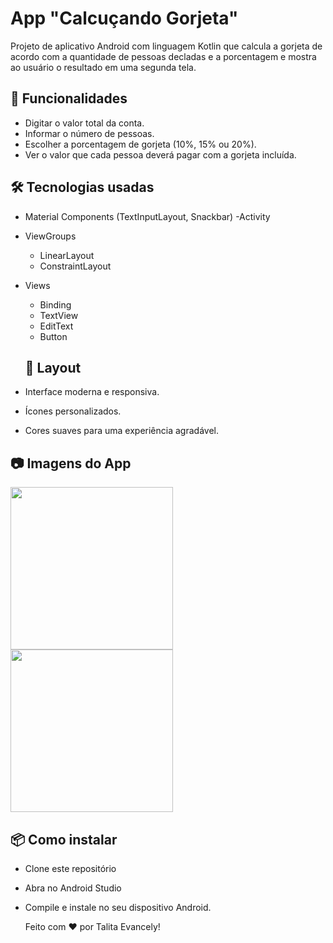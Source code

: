 # App "Calcuçando Gorjeta" 

Projeto de aplicativo Android com linguagem Kotlin que calcula a gorjeta de acordo com a quantidade de pessoas decladas e a porcentagem e mostra ao usuário o resultado em uma segunda tela.

## 📱 Funcionalidades
- Digitar o valor total da conta.
- Informar o número de pessoas.
- Escolher a porcentagem de gorjeta (10%, 15% ou 20%).
- Ver o valor que cada pessoa deverá pagar com a gorjeta incluída.

## 🛠️ Tecnologias usadas
- Material Components (TextInputLayout, Snackbar)
-Activity
- ViewGroups
  - LinearLayout
  - ConstraintLayout
- Views
  - Binding
  - TextView
  - EditText
  - Button

  ## 🎨 Layout
- Interface moderna e responsiva.
- Ícones personalizados.
- Cores suaves para uma experiência agradável.

## 📷 Imagens do App
<img src="https://github.com/user-attachments/assets/2500140a-758a-4389-a1ac-0d41f1cc0b74" width=260/> 
<img src="https://github.com/user-attachments/assets/2e1061f2-0205-4cf7-ad13-4ba2d66e789e" width=260/>

## 📦 Como instalar
- Clone este repositório
- Abra no Android Studio
- Compile e instale no seu dispositivo Android.

  Feito com ❤️ por Talita Evancely!

